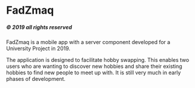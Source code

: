 # FadZmaq
##### © 2019 all rights reserved

FadZmaq is a mobile app with a server component developed for a University Project in 2019.

The application is designed to facilitate hobby swapping. This enables two users who are wanting to discover new hobbies and share their existing hobbies to find new people to meet up with. It is still very much in early phases of development. 
